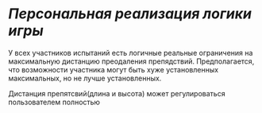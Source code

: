 # ***Персональная реализация логики игры***

У всех участников испытаний есть логичные реальные ограничения на максимальную дистанцию преодаления препядствий. Предполагается, что возможности участника могут быть хуже установленных максимальных, но не лучше установленных.

Дистанция препятсвий(длина и высота) может регулироваться пользователем полностью